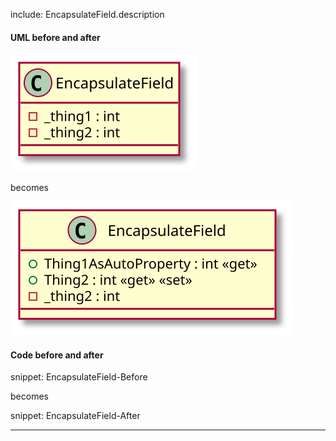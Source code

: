 
include: EncapsulateField.description

#### UML before and after

![EncapsulateField - Before](uml/Before/Encapsulate/EncapsulateField.svg?raw=true)

becomes

![EncapsulateField - After](uml/After/Encapsulate/EncapsulateField.svg?raw=true)

#### Code before and after

snippet: EncapsulateField-Before

becomes

snippet: EncapsulateField-After

-----

